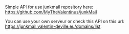 Simple API for use junkmail repository here: https://github.com/MyTheValentinus/junkMail

You can use your own serveur or check this API on this url: https://junkmail.valentin-deville.eu/domains/list
